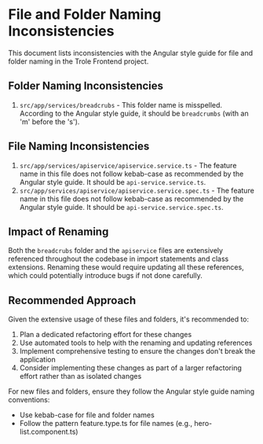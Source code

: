 # File and Folder Naming Inconsistencies

This document lists inconsistencies with the Angular style guide for file and folder naming in the Trole Frontend project.

## Folder Naming Inconsistencies

1. `src/app/services/breadcrubs` - This folder name is misspelled. According to the Angular style guide, it should be `breadcrumbs` (with an 'm' before the 's').

## File Naming Inconsistencies

1. `src/app/services/apiservice/apiservice.service.ts` - The feature name in this file does not follow kebab-case as recommended by the Angular style guide. It should be `api-service.service.ts`.
2. `src/app/services/apiservice/apiservice.service.spec.ts` - The feature name in this file does not follow kebab-case as recommended by the Angular style guide. It should be `api-service.service.spec.ts`.

## Impact of Renaming

Both the `breadcrubs` folder and the `apiservice` files are extensively referenced throughout the codebase in import statements and class extensions. Renaming these would require updating all these references, which could potentially introduce bugs if not done carefully.

## Recommended Approach

Given the extensive usage of these files and folders, it's recommended to:

1. Plan a dedicated refactoring effort for these changes
2. Use automated tools to help with the renaming and updating references
3. Implement comprehensive testing to ensure the changes don't break the application
4. Consider implementing these changes as part of a larger refactoring effort rather than as isolated changes

For new files and folders, ensure they follow the Angular style guide naming conventions:
- Use kebab-case for file and folder names
- Follow the pattern feature.type.ts for file names (e.g., hero-list.component.ts)